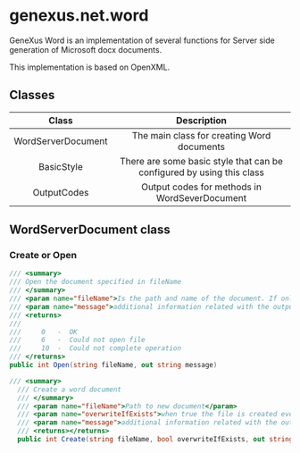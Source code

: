 # genexus.net.word
GeneXus Word is an implementation of several functions for Server side generation of Microsoft docx documents.

This implementation is based on OpenXML.


## Classes

| **Class** | **Description** |
| :---: | :---: |
| WordServerDocument | The main class for creating Word documents |
| BasicStyle | There are some basic style that can be configured by using this class |
| OutputCodes | Output codes for methods in WordSeverDocument |

## WordServerDocument class

### Create or Open

```cs
/// <summary>
/// Open the document specified in fileName
/// </summary>
/// <param name="fileName">Is the path and name of the document. If only the name is specified, the document will be created in the default directory (DataXXX model directory).</param>
/// <param name="message">additional information related with the output code</param>
/// <returns>
/// 
///     0   -  OK
///     6   -  Could not open file
///     10  -  Could not complete operation
/// </returns>
public int Open(string fileName, out string message)
```

```cs
/// <summary>
  /// Create a word document
  /// </summary>
  /// <param name="fileName">Path to new document</param>
  /// <param name="overwriteIfExists">when true the file is created even if the file already exists on disk, overwriting the existing content</param>
  /// <param name="message">additional information related with the output code</param>
  /// <returns></returns>
  public int Create(string fileName, bool overwriteIfExists, out string message)
```





